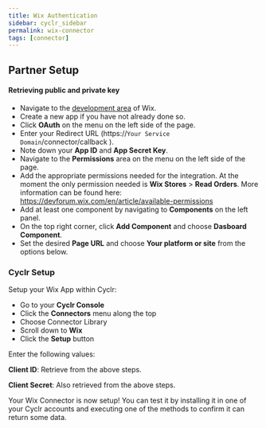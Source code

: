 ```yaml
---
title: Wix Authentication
sidebar: cyclr_sidebar
permalink: wix-connector
tags: [connector]
---
```


## Partner Setup

#### Retrieving public and private key
*   Navigate to the [development area](https://dev.wix.com/dc3/my-apps/) of Wix.
*   Create a new app if you have not already done so.
*   Click **OAuth** on the menu on the left side of the page.
*   Enter your Redirect URL (https://``Your Service Domain``/connector/callback ).
*   Note down your **App ID** and **App Secret Key**.
*   Navigate to the **Permissions** area on the menu on the left side of the page.
*   Add the appropriate permissions needed for the integration. At the moment the only permission needed is **Wix Stores** > **Read Orders**. More information can be found here: https://devforum.wix.com/en/article/available-permissions
*   Add at least one component by navigating to **Components** on the left panel.
*   On the top right corner, click **Add Component** and choose **Dasboard Component**. 
*   Set the desired **Page URL** and choose **Your platform or site** from the options below.

### Cyclr Setup

Setup your Wix App within Cyclr:

*   Go to your **Cyclr Console**
*   Click the **Connectors** menu along the top
*   Choose Connector Library
*   Scroll down to **Wix**
*   Click the **Setup** button

Enter the following values:

**Client ID**: Retrieve from the above steps.

**Client Secret**: Also retrieved from the above steps.


Your Wix Connector is now setup! You can test it by installing it in one of your Cyclr accounts and executing one of the methods to confirm it can return some data.
